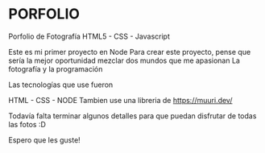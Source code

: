 # PORFOLIO
Porfolio de Fotografía HTML5 - CSS - Javascript

Este es mi primer proyecto en Node 
Para crear este proyecto, pense que sería la mejor oportunidad mezclar dos mundos que me apasionan 
La fotografía y la programación 

Las tecnologías que use fueron 

HTML - CSS - NODE 
Tambien use una libreria de https://muuri.dev/

Todavía falta terminar algunos detalles para que puedan disfrutar de todas las fotos :D

Espero que les guste!
